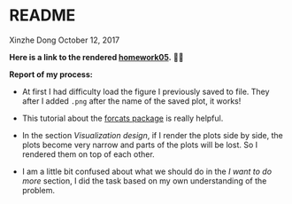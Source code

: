 README
================
Xinzhe Dong
October 12, 2017

**Here is a link to the rendered [homework05](https://github.com/hannahdxz/STAT545-hw-Dong-Xinzhe/blob/master/hw05/hw05.md).** :tada::blush:

**Report of my process:**

* At first I had difficulty load the figure I previously saved to file. They after I added `.png` after the name of the saved plot, it works!

* This tutorial about the [forcats package](https://blog.rstudio.com/2016/08/31/forcats-0-1-0/) is really helpful.

* In the section *Visualization design*, if I render the plots side by side, the plots become very narrow and parts of the plots will be lost. So I rendered them on top of each other.

* I am a little bit confused about what we should do in the *I want to do more* section, I did the task based on my own understanding of the problem.
